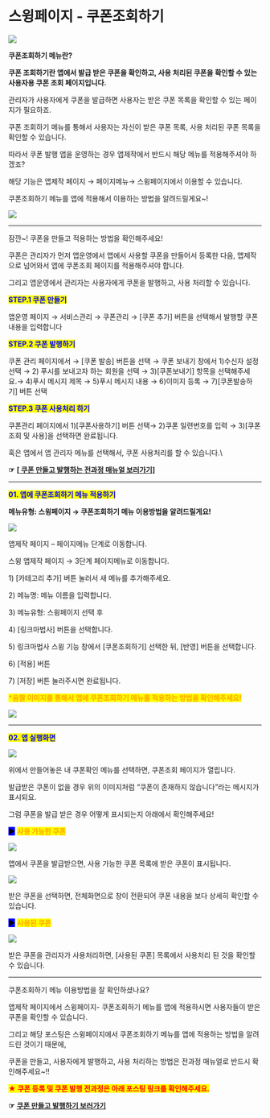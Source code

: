 # 스윙페이지 - 쿠폰조회하기

![](https://wp.swing2app.co.kr/wp-content/uploads/2019/06/%EC%BF%A0%ED%8F%B0%EC%A1%B0%ED%9A%8C%ED%95%98%EA%B8%B0-%EC%A0%9C%EB%AA%A91.png)

**쿠폰조회하기 메뉴란?**

**쿠폰 조회하기란 앱에서 발급 받은 쿠폰을 확인하고, 사용 처리된 쿠폰을 확인할 수 있는 사용자용 쿠폰 조회 페이지입니다.**

관리자가 사용자에게 쿠폰을 발급하면 사용자는 받은 쿠폰 목록을 확인할 수 있는 페이지가 필요하죠.

쿠폰 조회하기 메뉴를 통해서 사용자는 자신이 받은 쿠폰 목록, 사용 처리된 쿠폰 목록을 확인할 수 있습니다.

따라서 쿠폰 발행 앱을 운영하는 경우 앱제작에서 반드시 해당 메뉴를 적용해주셔야 하겠죠?

해당 기능은 앱제작 페이지 → 페이지메뉴→ 스윙페이지에서 이용할 수 있습니다.

쿠폰조회하기 메뉴를 앱에 적용해서 이용하는 방법을 알려드릴게요\~!

![](https://wp.swing2app.co.kr/wp-content/uploads/2019/06/%EC%8A%A4%EC%9C%99%EA%B3%B5%EC%8B%9D%EC%95%B1-%EC%BF%A0%ED%8F%B0%EC%82%AC%EC%9A%A9-KR.png)

***

잠깐\~! 쿠폰을 만들고 적용하는 방법을 확인해주세요!

쿠폰은 관리자가 먼저 앱운영에서 앱에서 사용할 쿠폰을 만들어서 등록한 다음, 앱제작으로 넘어와서 앱에 쿠폰조회 페이지를 적용해주셔야 합니다.

그리고 앱운영에서 관리자는 사용자에게 쿠폰을 발행하고, 사용 처리할 수 있습니다.

<mark style="color:blue;">**STEP.1 쿠폰 만들기**</mark>

앱운영 페이지 → 서비스관리 → 쿠폰관리 → \[쿠폰 추가] 버튼을 선택해서 발행할 쿠폰 내용을 입력합니다

<mark style="color:blue;">**STEP.2 쿠폰 발행하기**</mark>

쿠폰 관리 페이지에서 → \[쿠폰 발송] 버튼을 선택 → 쿠폰 보내기 창에서 1)수신자 설정 선택 → 2) 푸시를 보내고자 하는 회원을 선택 → 3)\[쿠폰보내기] 항목을 선택해주세요.→ 4)푸시 메시지 제목 → 5)푸시 메시지 내용 → 6)이미지 등록 → 7)\[쿠폰발송하기] 버튼 선택​

<mark style="color:blue;">**STEP.3 쿠폰 사용처리 하기**</mark>

쿠폰관리 페이지에서 1)\[쿠폰사용하기] 버튼 선택→ 2)쿠폰 일련번호를 입력 → 3)\[쿠폰 조회 및 사용]을 선택하면 완료됩니다.

혹은 앱에서 앱 관리자 메뉴를 선택해서, 쿠폰 사용처리를 할 수 있습니다.\


**☞** [**\[ 쿠폰 만들고 발행하는 전과정 매뉴얼 보러가기\]**](../../appmanage/service/coupon.md)

***

<mark style="color:blue;">**01. 앱에 쿠폰조회하기 메뉴 적용하기**</mark>

**메뉴유형: 스윙페이지 → 쿠폰조회하기 메뉴 이용방법을 알려드릴게요!**

![](https://wp.swing2app.co.kr/wp-content/uploads/2019/06/%EC%BF%A0%ED%8F%B0%EC%A1%B0%ED%9A%8C%ED%95%98%EA%B8%B0-NEW1.png)

앱제작 페이지 – 페이지메뉴 단계로 이동합니다.

스윙 앱제작 페이지 → 3단계 페이지메뉴로 이동합니다.

1\) \[카테고리 추가] 버튼 눌러서 새 메뉴를 추가해주세요.

2\) 메뉴명: 메뉴 이름을 입력합니다.&#x20;

3\) 메뉴유형: 스윙페이지 선택 후

4\) \[링크마법사] 버튼을 선택합니다.

5\) 링크마법사 스윙 기능 창에서 \[쿠폰조회하기] 선택한 뒤,  \[반영] 버튼을 선택합니다.&#x20;

6\)  \[적용] 버튼

7\) \[저장] 버튼 눌러주시면 완료됩니다.



<mark style="color:orange;">**\*움짤 이미지를 통해서 앱에 쿠폰조회하기 메뉴를 적용하는 방법을 확인해주세요!**</mark>

![](https://wp.swing2app.co.kr/wp-content/uploads/2019/06/%EB%85%B9%ED%99%94\_2020\_12\_07\_15\_42\_39\_428.gif)

***

<mark style="color:blue;">**02. 앱 실행화면**</mark>

![](https://wp.swing2app.co.kr/wp-content/uploads/2019/06/%EC%8A%A4%EC%9C%99%ED%8E%98%EC%9D%B4%EC%A7%80-%EC%BF%A0%ED%8F%B02.png)

위에서 만들어놓은 내 쿠폰확인 메뉴를 선택하면, 쿠폰조회 페이지가 열립니다.

발급받은 쿠폰이 없을 경우 위의 이미지처럼 “쿠폰이 존재하지 않습니다”라는 메시지가 표시되요.

그럼 쿠폰을 발급 받은 경우 어떻게 표시되는지 아래에서 확인해주세요!



&#x20;<mark style="background-color:blue;">**▶**</mark> <mark style="color:orange;">**사용 가능한 쿠폰**</mark>

![](https://wp.swing2app.co.kr/wp-content/uploads/2019/06/%EC%BF%A0%ED%8F%B08.png)

앱에서 쿠폰을 발급받으면, 사용 가능한 쿠폰 목록에 받은 쿠폰이 표시됩니다.

![](https://wp.swing2app.co.kr/wp-content/uploads/2019/06/%EC%BF%A0%ED%8F%B07.png)

받은 쿠폰을 선택하면, 전체화면으로 창이 전환되어 쿠폰 내용을 보다 상세히 확인할 수 있습니다.



<mark style="background-color:blue;">**▶**</mark> <mark style="color:orange;">**사용된 쿠폰**</mark>

![](https://wp.swing2app.co.kr/wp-content/uploads/2019/06/%EC%BF%A0%ED%8F%B010.png)

받은 쿠폰을 관리자가 사용처리하면, \[사용된 쿠폰] 목록에서 사용처리 된 것을 확인할 수 있습니다.

***

쿠폰조회하기 메뉴 이용방법을 잘 확인하셨나요?

앱제작 페이지에서 스윙페이지- 쿠폰조회하기 메뉴를 앱에 적용하시면 사용자들이 받은 쿠폰을 확인할 수 있습니다.

그리고 해당 포스팅은 스윙페이지에서 쿠폰조회하기 메뉴를 앱에 적용하는 방법을 알려드린 것이기 때문에,

쿠폰을 만들고, 사용자에게 발행하고, 사용 처리하는 방법은 전과정 매뉴얼로 반드시 확인해주세요\~!!



<mark style="color:red;">**★ 쿠폰 등록 및 쿠폰 발행 전과정은 아래 포스팅 링크를 확인해주세요.**</mark>

**☞** [**쿠폰 만들고 발행하기 보러가기**](../../appmanage/service/coupon.md)

